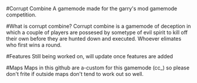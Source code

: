 #Corrupt Combine
A gamemode made for the garry's mod gamemode competition.

#What is corrupt combine?
Corrupt combine is a gamemode of deception in which a couple of players are possesed by sometype of evil spirit to kill off their own before they are hunted down and executed. Whoever elimates who first wins a round.

#Features
Still being worked on, will update once features are added

#Maps
Maps in this github are a-custom for this gamemode (cc_) so please don't frite if outside maps don't tend to work out so well.
